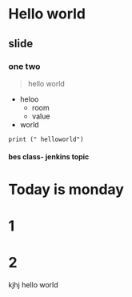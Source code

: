 # Hello world  
## slide
### one two
> hello world
- heloo
  - room
  - value
- world
```
print (" helloworld")
```
#### bes class- jenkins topic ###

# Today  is monday #
# 1 #
# 2 #
kjhj
hello
world
